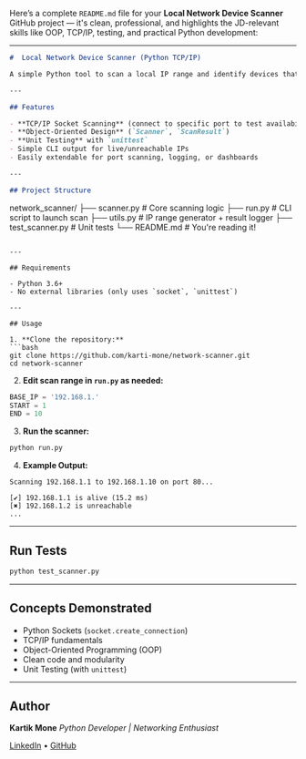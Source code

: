 Here’s a complete `README.md` file for your **Local Network Device Scanner** GitHub project — it's clean, professional, and highlights the JD-relevant skills like OOP, TCP/IP, testing, and practical Python development:

---

```markdown
#  Local Network Device Scanner (Python TCP/IP)

A simple Python tool to scan a local IP range and identify devices that are alive by attempting TCP connections (default: port 80). Designed with OOP principles, socket programming, and unit testing support.

---

## Features

- **TCP/IP Socket Scanning** (connect to specific port to test availability)
- **Object-Oriented Design** (`Scanner`, `ScanResult`)
- **Unit Testing** with `unittest`
- Simple CLI output for live/unreachable IPs
- Easily extendable for port scanning, logging, or dashboards

---

## Project Structure

```

network\_scanner/
├── scanner.py          # Core scanning logic
├── run.py              # CLI script to launch scan
├── utils.py            # IP range generator + result logger
├── test\_scanner.py     # Unit tests
└── README.md           # You're reading it!

````

---

## Requirements

- Python 3.6+
- No external libraries (only uses `socket`, `unittest`)

---

## Usage

1. **Clone the repository:**
```bash
git clone https://github.com/karti-mone/network-scanner.git
cd network-scanner
````

2. **Edit scan range in `run.py` as needed:**

```python
BASE_IP = '192.168.1.'
START = 1
END = 10
```

3. **Run the scanner:**

```bash
python run.py
```

4. **Example Output:**

```
Scanning 192.168.1.1 to 192.168.1.10 on port 80...

[✔] 192.168.1.1 is alive (15.2 ms)
[✖] 192.168.1.2 is unreachable
...
```

---

## Run Tests

```bash
python test_scanner.py
```
---

## Concepts Demonstrated

* Python Sockets (`socket.create_connection`)
* TCP/IP fundamentals
* Object-Oriented Programming (OOP)
* Clean code and modularity
* Unit Testing (with `unittest`)

---

## Author

**Kartik Mone**
*Python Developer | Networking Enthusiast*

[LinkedIn](https://www.linkedin.com/in/kartik-mone-44138b200/) • [GitHub](https://github.com/kartik-mone/)

```